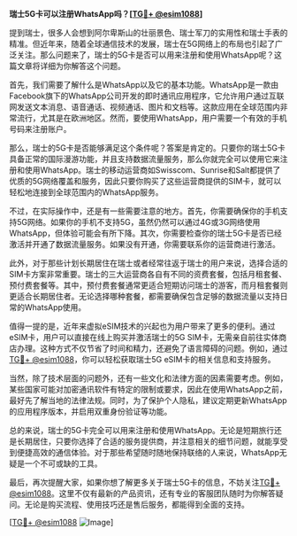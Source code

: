 **瑞士5G卡可以注册WhatsApp吗？[[TG💪+ @esim1088](https://t.me/s/esim1088)]**

提到瑞士，很多人会想到阿尔卑斯山的壮丽景色、瑞士军刀的实用性和瑞士手表的精准。但近年来，随着全球通信技术的发展，瑞士在5G网络上的布局也引起了广泛关注。那么问题来了，瑞士的5G卡是否可以用来注册和使用WhatsApp呢？这篇文章将详细为你解答这个问题。

首先，我们需要了解什么是WhatsApp以及它的基本功能。WhatsApp是一款由Facebook旗下的WhatsApp公司开发的即时通讯应用程序，它允许用户通过互联网发送文本消息、语音通话、视频通话、图片和文档等。这款应用在全球范围内非常流行，尤其是在欧洲地区。然而，要使用WhatsApp，用户需要一个有效的手机号码来注册账户。

那么，瑞士的5G卡是否能够满足这个条件呢？答案是肯定的。只要你的瑞士5G卡具备正常的国际漫游功能，并且支持数据流量服务，那么你就完全可以使用它来注册和使用WhatsApp。瑞士的移动运营商如Swisscom、Sunrise和Salt都提供了优质的5G网络覆盖和服务，因此只要你购买了这些运营商提供的SIM卡，就可以轻松地连接到全球范围内的WhatsApp服务。

不过，在实际操作中，还是有一些需要注意的地方。首先，你需要确保你的手机支持5G网络。如果你的手机不支持5G，虽然仍然可以通过4G或3G网络使用WhatsApp，但体验可能会有所下降。其次，你需要检查你的瑞士5G卡是否已经激活并开通了数据流量服务。如果没有开通，你需要联系你的运营商进行激活。

此外，对于那些计划长期居住在瑞士或者经常往返于瑞士的用户来说，选择合适的SIM卡方案非常重要。瑞士的三大运营商各自有不同的资费套餐，包括月租套餐、预付费套餐等。其中，预付费套餐通常更适合短期访问瑞士的游客，而月租套餐则更适合长期居住者。无论选择哪种套餐，都需要确保包含足够的数据流量以支持日常的WhatsApp使用。

值得一提的是，近年来虚拟eSIM技术的兴起也为用户带来了更多的便利。通过eSIM卡，用户可以直接在线上购买并激活瑞士的5G SIM卡，无需亲自前往实体商店办理。这种方式不仅节省了时间和精力，还避免了语言障碍的问题。例如，通过[TG💪+ @esim1088](https://t.me/s/esim1088)，你可以轻松获取瑞士5G eSIM卡的相关信息和支持服务。

当然，除了技术层面的问题外，还有一些文化和法律方面的因素需要考虑。例如，某些国家可能对加密通讯软件有特定的限制或要求，因此在使用WhatsApp之前，最好先了解当地的法律法规。同时，为了保护个人隐私，建议定期更新WhatsApp的应用程序版本，并启用双重身份验证等功能。

总的来说，瑞士的5G卡完全可以用来注册和使用WhatsApp。无论是短期旅行还是长期居住，只要你选择了合适的服务提供商，并注意相关的细节问题，就能享受到便捷高效的通信体验。对于那些希望随时随地保持联络的人来说，WhatsApp无疑是一个不可或缺的工具。

最后，再次提醒大家，如果你想了解更多关于瑞士5G卡的信息，不妨关注[TG💪+ @esim1088](https://t.me/s/esim1088)。这里不仅有最新的产品资讯，还有专业的客服团队随时为你解答疑问。无论是购买流程、使用技巧还是售后服务，都能得到全面的支持。

[[TG💪+ @esim1088](https://t.me/s/esim1088) ![Image](https://i.postimg.cc/4NQfJmqS/Snipaste-2025-05-13-00-14-12.png)]